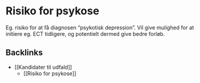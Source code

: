 # Risiko for psykose
Eg. risiko for at få diagnosen “psykotisk depression”. Vil give mulighed for at initiere eg. ECT tidligere, og potentielt dermed give bedre forløb.

## Backlinks
* [[Kandidater til udfald]]
	* [[Risiko for psykose]]

<!-- {BearID:C512DBC4-66D8-477C-BE34-AE1B56CEE926-24993-00001A79EB778C2F} -->

